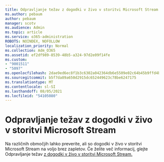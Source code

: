 ```yaml
---
title: Odpravljanje težav z dogodki v živo v storitvi Microsoft Stream
ms.author: pebaum
author: pebaum
manager: scotv
ms.audience: Admin
ms.topic: article
ms.service: o365-administration
ROBOTS: NOINDEX, NOFOLLOW
localization_priority: Normal
ms.collection: Adm_O365
ms.assetid: ef2df989-8539-48b5-a324-97d2e09f14fe
ms.custom:
- "9001511"
- "5097"
ms.openlocfilehash: 2dae9ed6ec8f1b3c6302a042364db6e5509e02c64b45b9ffd4bdf567fdd97298
ms.sourcegitcommit: b5f7da89a650d2915dc652449623c78be6247175
ms.translationtype: MT
ms.contentlocale: sl-SI
ms.lasthandoff: 08/05/2021
ms.locfileid: "54105080"
---
```

# <a name="troubleshooting-live-events-in-microsoft-stream"></a>Odpravljanje težav z dogodki v živo v storitvi Microsoft Stream

Na različnih območjih lahko preverite, ali so dogodki v živo v storitvi Microsoft Stream na voljo brez zapletov. Če želite več informacij, glejte Odpravljanje težav [z dogodki v živo v storitvi Microsoft Stream.](/stream/live-event-troubleshooting)
